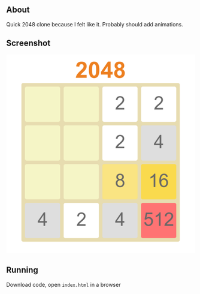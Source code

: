 About
-----

Quick 2048 clone because I felt like it. Probably should add animations.

Screenshot
----------

![](screenshot.png)

Running
-------

Download code, open `index.html` in a browser